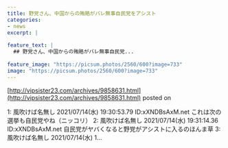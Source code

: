 ```yaml
---
title: 野党さん、中国からの賄賂がバレ無事自民党をアシスト
categories:
- news
excerpt: |
  
feature_text: |
  ## 野党さん、中国からの賄賂がバレ無事自民党...
  
feature_image: "https://picsum.photos/2560/600?image=733"
image: "https://picsum.photos/2560/600?image=733"
---
```


[http://vipsister23.com/archives/9858631.html](http://vipsister23.com/archives/9858631.html)
posted on 

<!--more-->

1: 風吹けば名無し 2021/07/14(水) 19:30:53.79 ID:xXNDBsAxM.net これは次の選挙も自民党やね（ニッコリ） 2: 風吹けば名無し 2021/07/14(水) 19:31:14.36 ID:xXNDBsAxM.net 自民党がヤバくなると野党がアシストに入るのほんま草 3: 風吹けば名無し 2021/07/14(水) 1...
